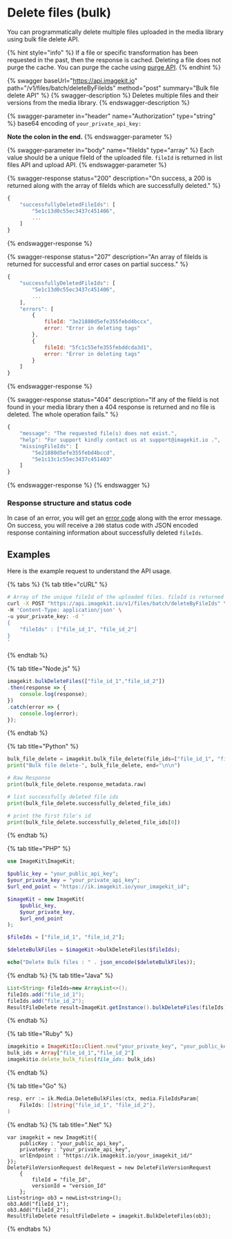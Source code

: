 # Delete files (bulk)

You can programmatically delete multiple files uploaded in the media library using bulk file delete API.

{% hint style="info" %}
If a file or specific transformation has been requested in the past, then the response is cached. Deleting a file does not purge the cache. You can purge the cache using [purge API](purge-cache.md).
{% endhint %}

{% swagger baseUrl="https://api.imagekit.io" path="/v1/files/batch/deleteByFileIds" method="post" summary="Bulk file delete API" %}
{% swagger-description %}
Deletes multiple files and their versions from the media library.
{% endswagger-description %}

{% swagger-parameter in="header" name="Authorization" type="string" %}
base64 encoding of `your_private_api_key:`

**Note the colon in the end.**
{% endswagger-parameter %}

{% swagger-parameter in="body" name="fileIds" type="array" %}
Each value should be a unique fileId of the uploaded file. `fileId` is returned in list files API and upload API.
{% endswagger-parameter %}

{% swagger-response status="200" description="On success, a 200 is returned along with the array of fileIds which are successfully deleted." %}
```javascript
{
    "successfullyDeletedFileIds": [
        "5e1c13d0c55ec3437c451406",
        ...
    ]
}
```
{% endswagger-response %}

{% swagger-response status="207" description="An array of fileIds is returned for successful and error cases on partial success." %}
```javascript
{
    "successfullyDeletedFileIds": [
        "5e1c13d0c55ec3437c451406",
        ...
    ],
    "errors": [
        {
            fileId: "3e21880d5efe355febd4bccx",
            error: "Error in deleting tags"
        },
        {
            fileId: "5fc1c55efe355febddcda3d1",
            error: "Error in deleting tags"
        }
    ]
}
```
{% endswagger-response %}

{% swagger-response status="404" description="If any of the fileId is not found in your media library then a 404 response is returned and no file is deleted. The whole operation fails." %}
```javascript
{
    "message": "The requested file(s) does not exist.",
    "help": "For support kindly contact us at support@imagekit.io .",
    "missingFileIds": [
        "5e21880d5efe355febd4bccd",
        "5e1c13c1c55ec3437c451403"
    ]
}
```
{% endswagger-response %}
{% endswagger %}

### Response structure and status code

In case of an error, you will get an [error code](../api-introduction/#error-codes) along with the error message. On success, you will receive a `200` status code with JSON encoded response containing information about successfully deleted `fileIds`.

## Examples

Here is the example request to understand the API usage.

{% tabs %}
{% tab title="cURL" %}
```bash
# Array of the unique fileId of the uploaded files. fileId is returned in response of list files API and upload API.
curl -X POST "https://api.imagekit.io/v1/files/batch/deleteByFileIds" \
-H 'Content-Type: application/json' \
-u your_private_key: -d '
{
	"fileIds" : ["file_id_1", "file_id_2"]
}
'
```
{% endtab %}

{% tab title="Node.js" %}
```javascript
imagekit.bulkDeleteFiles(["file_id_1","file_id_2"])
.then(response => {
    console.log(response);
})
.catch(error => {
    console.log(error);
});
```
{% endtab %}

{% tab title="Python" %}
```python
bulk_file_delete = imagekit.bulk_file_delete(file_ids=["file_id_1", "file_id_2"])
print("Bulk file delete-", bulk_file_delete, end="\n\n")

# Raw Response
print(bulk_file_delete.response_metadata.raw)

# list successfully deleted file ids
print(bulk_file_delete.successfully_deleted_file_ids)

# print the first file's id
print(bulk_file_delete.successfully_deleted_file_ids[0])
```
{% endtab %}

{% tab title="PHP" %}
```php
use ImageKit\ImageKit;

$public_key = "your_public_api_key";
$your_private_key = "your_private_api_key";
$url_end_point = "https://ik.imagekit.io/your_imagekit_id";

$imageKit = new ImageKit(
    $public_key,
    $your_private_key,
    $url_end_point
);

$fileIds = ["file_id_1", "file_id_2"];

$deleteBulkFiles = $imageKit->bulkDeleteFiles($fileIds);

echo("Delete Bulk files : " . json_encode($deleteBulkFiles));
```
{% endtab %}
{% tab title="Java" %}
```java
List<String> fileIds=new ArrayList<>();
fileIds.add("file_id_1");
fileIds.add("file_id_2");
ResultFileDelete result=ImageKit.getInstance().bulkDeleteFiles(fileIds);
```
{% endtab %}

{% tab title="Ruby" %}
```ruby
imagekitio = ImageKitIo::Client.new("your_private_key", "your_public_key", "your_url_endpoint")
bulk_ids = Array["file_id_1","file_id_2"]
imagekitio.delete_bulk_files(file_ids: bulk_ids)
```
{% endtab %}

{% tab title="Go" %}
```go
resp, err := ik.Media.DeleteBulkFiles(ctx, media.FileIdsParam{
    FileIds: []string{"file_id_1", "file_id_2"},
)
```
{% endtab %}
{% tab title=".Net" %}
```.net
var imagekit = new ImageKit({
    publicKey : "your_public_api_key",
    privateKey : "your_private_api_key",
    urlEndpoint : "https://ik.imagekit.io/your_imagekit_id/"
});
DeleteFileVersionRequest delRequest = new DeleteFileVersionRequest
    {
        fileId = "file_Id",
        versionId = "version_Id"
    };
List<string> ob3 = newList<string>();
ob3.Add("fileId_1");
ob3.Add("fileId_2");
ResultFileDelete resultFileDelete = imagekit.BulkDeleteFiles(ob3);
```
{% endtabs %}

